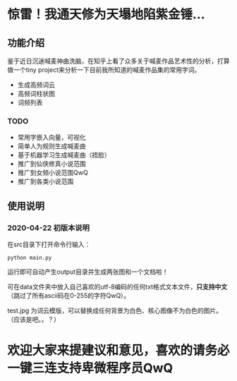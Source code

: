 # 惊雷！我通天修为天塌地陷紫金锤...

## 功能介绍

鉴于近日沉迷喊麦神曲洗脑，在知乎上看了众多关于喊麦作品艺术性的分析，打算做一个tiny project来分析一下目前我所知道的喊麦作品集的常用字词。

- 生成高频词云
- 高频词柱状图
- 词频列表
  
### TODO

- 常用字嵌入向量，可视化
- 简单人为规则生成喊麦曲
- 基于机器学习生成喊麦曲（捂脸）
- 推广到仙侠修真小说范围
- 推广到女频小说范围QwQ
- 推广到各类小说范围

## 使用说明

### 2020-04-22 初版本说明

在src目录下打开命令行输入：

    python main.py

运行即可自动产生output目录并生成两张图和一个文档啦！

可在data文件夹中放入自己喜欢的utf-8编码的任何txt格式文本文件，**只支持中文**（跳过了所有ascii码在0-255的字符QwQ）。

test.jpg 为词云模版，可以替换成任何背景为白色、核心图像不为白色的图片。（应该是吧。。？）

# 欢迎大家来提建议和意见，喜欢的请务必一键三连支持卑微程序员QwQ